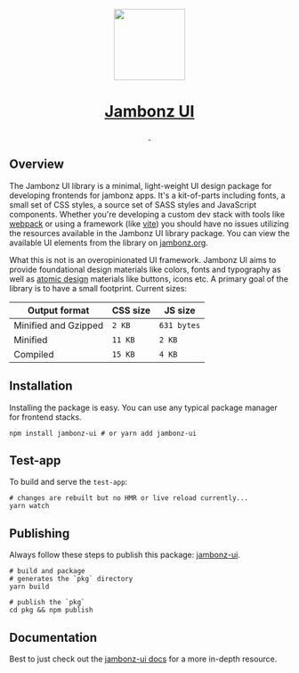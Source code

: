 <p align="center">
  <a href="https://jambonz.org/docs/jambonz-ui/">
    <img src="https://www.jambonz.org/icon192.png" height="128">
    <h1 align="center">Jambonz UI</h1>
  </a>
</p>

<p align="center">
  <a aria-label="NPM version" href="https://www.npmjs.com/package/jambonz-ui">
    <img alt="" src="https://img.shields.io/npm/v/jambonz-ui.svg?style=for-the-badge&labelColor=000000&color=da1c5c">
  </a>
  <a aria-label="License" href="./LICENSE">
    <img alt="" src="https://img.shields.io/npm/l/jambonz-ui.svg?style=for-the-badge&labelColor=000000&color=30beb0">
  </a>
</p>

## Overview

The Jambonz UI library is a minimal, light-weight UI design package for 
developing frontends for jambonz apps. It's a kit-of-parts including fonts, 
a small set of CSS styles, a source set of SASS styles and JavaScript components. 
Whether you're developing a custom dev stack with tools like [webpack](https://webpack.js.org/) 
or using a framework (like [vite](https://vitejs.dev/)) you should have no 
issues utilizing the resources available in the Jambonz UI library package. 
You can view the available UI elements from the library on [jambonz.org](https://jambonz.org/jambonz-ui/).

What this is not is an overopinionated UI framework. Jambonz UI aims to 
provide foundational design materials like colors, fonts and typography as 
well as [atomic design](https://bradfrost.com/blog/post/atomic-web-design/) 
materials like buttons, icons etc. A primary goal of the library is to 
have a small footprint. Current sizes:

| Output format | CSS size | JS size |
|---------------|----------|---------|
| Minified and Gzipped | `2 KB` | `631 bytes` |
| Minified | `11 KB` | `2 KB` |
| Compiled | `15 KB` | `4 KB` |

## Installation

Installing the package is easy. You can use any typical package manager 
for frontend stacks.

```shell
npm install jambonz-ui # or yarn add jambonz-ui
```

## Test-app

To build and serve the `test-app`:

```shell
# changes are rebuilt but no HMR or live reload currently...
yarn watch
```

## Publishing

Always follow these steps to publish this package: 
[jambonz-ui](https://www.npmjs.com/package/jambonz-ui).

```shell
# build and package
# generates the `pkg` directory
yarn build

# publish the `pkg`
cd pkg && npm publish
```

## Documentation

Best to just check out the [jambonz-ui docs](https://jambonz.org/docs/jambonz-ui/) 
for a more in-depth resource.